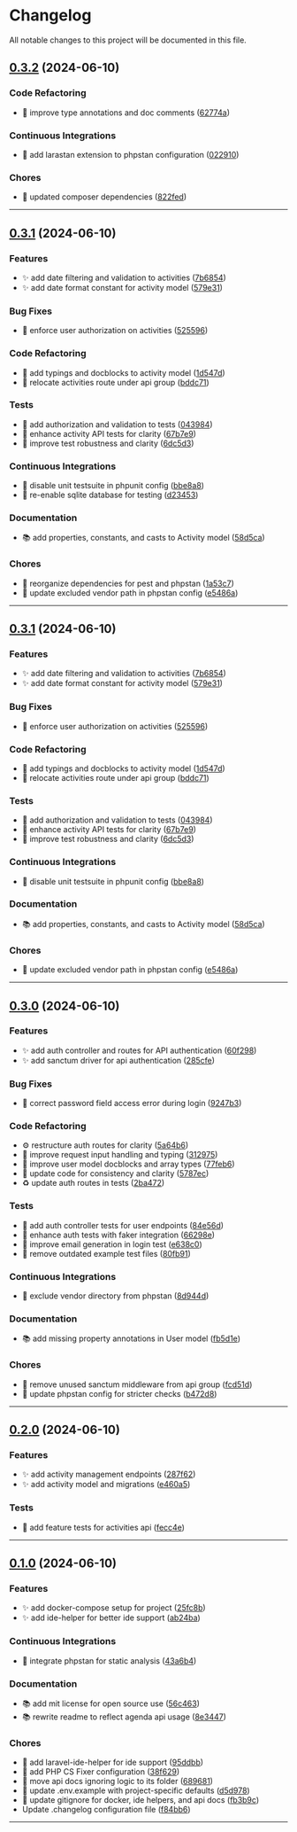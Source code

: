 <!--- BEGIN HEADER -->
# Changelog

All notable changes to this project will be documented in this file.
<!--- END HEADER -->

## [0.3.2](https://github.com/mateusmacedo/febrafar-back-php/compare/v0.3.1...v0.3.2) (2024-06-10)

### Code Refactoring

* :hammer: improve type annotations and doc comments ([62774a](https://github.com/mateusmacedo/febrafar-back-php/commit/62774ab51542322756aa0c8047d0b50c361a5030))

### Continuous Integrations

* :construction_worker: add larastan extension to phpstan configuration ([022910](https://github.com/mateusmacedo/febrafar-back-php/commit/02291031b583989cd9e6d2cb8b8b1af219ab2d38))

### Chores

* :wrench: updated composer dependencies ([822fed](https://github.com/mateusmacedo/febrafar-back-php/commit/822fed5c56c2b55b2ee5a0707737f3a5328c033a))


---

## [0.3.1](https://github.com/mateusmacedo/febrafar-back-php/compare/v0.3.0...v0.3.1) (2024-06-10)

### Features

* :sparkles: add date filtering and validation to activities ([7b6854](https://github.com/mateusmacedo/febrafar-back-php/commit/7b68549669af6ae28fd2783e4db808e70d8b8e37))
* :sparkles: add date format constant for activity model ([579e31](https://github.com/mateusmacedo/febrafar-back-php/commit/579e319254d38f0c3254d2d6c98355ebdf4ce12f))

### Bug Fixes

* :bug: enforce user authorization on activities ([525596](https://github.com/mateusmacedo/febrafar-back-php/commit/5255965a269ec00ee8b52ac2ac2c27e8e957e12b))

### Code Refactoring

* :hammer: add typings and docblocks to activity model ([1d547d](https://github.com/mateusmacedo/febrafar-back-php/commit/1d547dd3e64233aaac166c6ff3fcefb0c17fc97d))
* :hammer: relocate activities route under api group ([bddc71](https://github.com/mateusmacedo/febrafar-back-php/commit/bddc716e7b75e74f6a1d7c671cbfa97d97855842))

### Tests

* :test_tube: add authorization and validation to tests ([043984](https://github.com/mateusmacedo/febrafar-back-php/commit/0439841d0dbddac88036c01a925981c4cf63a982))
* :test_tube: enhance activity API tests for clarity ([67b7e9](https://github.com/mateusmacedo/febrafar-back-php/commit/67b7e93360fc457bd09bc48fb88089ebda66b4f0))
* :test_tube: improve test robustness and clarity ([6dc5d3](https://github.com/mateusmacedo/febrafar-back-php/commit/6dc5d38a1cc02ccd09403c56ecef88f320bad6b7))

### Continuous Integrations

* :construction_worker: disable unit testsuite in phpunit config ([bbe8a8](https://github.com/mateusmacedo/febrafar-back-php/commit/bbe8a88fa6f4517390bbc592a628422091f5f22f))
* :construction_worker: re-enable sqlite database for testing ([d23453](https://github.com/mateusmacedo/febrafar-back-php/commit/d23453812f86795dae84a6bb8a835310b0d9e65e))

### Documentation

* :books: add properties, constants, and casts to Activity model ([58d5ca](https://github.com/mateusmacedo/febrafar-back-php/commit/58d5caecbc3866c824f0a6a02d2e612808aa5044))

### Chores

* :wrench: reorganize dependencies for pest and phpstan ([1a53c7](https://github.com/mateusmacedo/febrafar-back-php/commit/1a53c7ee71b47a595e46de544c13f18a250418b0))
* :wrench: update excluded vendor path in phpstan config ([e5486a](https://github.com/mateusmacedo/febrafar-back-php/commit/e5486a9fb45b76d8a14827a13c3fe3b5536e5f85))


---

## [0.3.1](https://github.com/mateusmacedo/febrafar-back-php/compare/v0.3.0...v0.3.1) (2024-06-10)

### Features

* :sparkles: add date filtering and validation to activities ([7b6854](https://github.com/mateusmacedo/febrafar-back-php/commit/7b68549669af6ae28fd2783e4db808e70d8b8e37))
* :sparkles: add date format constant for activity model ([579e31](https://github.com/mateusmacedo/febrafar-back-php/commit/579e319254d38f0c3254d2d6c98355ebdf4ce12f))

### Bug Fixes

* :bug: enforce user authorization on activities ([525596](https://github.com/mateusmacedo/febrafar-back-php/commit/5255965a269ec00ee8b52ac2ac2c27e8e957e12b))

### Code Refactoring

* :hammer: add typings and docblocks to activity model ([1d547d](https://github.com/mateusmacedo/febrafar-back-php/commit/1d547dd3e64233aaac166c6ff3fcefb0c17fc97d))
* :hammer: relocate activities route under api group ([bddc71](https://github.com/mateusmacedo/febrafar-back-php/commit/bddc716e7b75e74f6a1d7c671cbfa97d97855842))

### Tests

* :test_tube: add authorization and validation to tests ([043984](https://github.com/mateusmacedo/febrafar-back-php/commit/0439841d0dbddac88036c01a925981c4cf63a982))
* :test_tube: enhance activity API tests for clarity ([67b7e9](https://github.com/mateusmacedo/febrafar-back-php/commit/67b7e93360fc457bd09bc48fb88089ebda66b4f0))
* :test_tube: improve test robustness and clarity ([6dc5d3](https://github.com/mateusmacedo/febrafar-back-php/commit/6dc5d38a1cc02ccd09403c56ecef88f320bad6b7))

### Continuous Integrations

* :construction_worker: disable unit testsuite in phpunit config ([bbe8a8](https://github.com/mateusmacedo/febrafar-back-php/commit/bbe8a88fa6f4517390bbc592a628422091f5f22f))

### Documentation

* :books: add properties, constants, and casts to Activity model ([58d5ca](https://github.com/mateusmacedo/febrafar-back-php/commit/58d5caecbc3866c824f0a6a02d2e612808aa5044))

### Chores

* :wrench: update excluded vendor path in phpstan config ([e5486a](https://github.com/mateusmacedo/febrafar-back-php/commit/e5486a9fb45b76d8a14827a13c3fe3b5536e5f85))


---

## [0.3.0](https://github.com/mateusmacedo/febrafar-back-php/compare/v0.2.0...v0.3.0) (2024-06-10)

### Features

* :sparkles: add auth controller and routes for API authentication ([60f298](https://github.com/mateusmacedo/febrafar-back-php/commit/60f2984f9c7349016236a7a17b19b14a05678518))
* :sparkles: add sanctum driver for api authentication ([285cfe](https://github.com/mateusmacedo/febrafar-back-php/commit/285cfe91d7aee187c67a60c69f876c7ac4b8ca23))

### Bug Fixes

* :bug: correct password field access error during login ([9247b3](https://github.com/mateusmacedo/febrafar-back-php/commit/9247b3120a4de4d961880b4d6f6f5df257a41484))

### Code Refactoring

* :gear: restructure auth routes for clarity ([5a64b6](https://github.com/mateusmacedo/febrafar-back-php/commit/5a64b6d985f123efb69c771f33e3a1346b7ec141))
* :hammer: improve request input handling and typing ([312975](https://github.com/mateusmacedo/febrafar-back-php/commit/3129757b91833b6464054058469b55e419a74feb))
* :hammer: improve user model docblocks and array types ([77feb6](https://github.com/mateusmacedo/febrafar-back-php/commit/77feb66fff9fce956c004b8e0b53515fa8925a41))
* :hammer: update code for consistency and clarity ([5787ec](https://github.com/mateusmacedo/febrafar-back-php/commit/5787ec1c051b078f538dac1097bef59668e7bdd5))
* ♻️ update auth routes in tests ([2ba472](https://github.com/mateusmacedo/febrafar-back-php/commit/2ba47272330c95fb908baa7edbdfaa90a01c3f20))

### Tests

* :test_tube: add auth controller tests for user endpoints ([84e56d](https://github.com/mateusmacedo/febrafar-back-php/commit/84e56d1716c79a7c428fe9855e7cbdd5ba52f1f6))
* :test_tube: enhance auth tests with faker integration ([66298e](https://github.com/mateusmacedo/febrafar-back-php/commit/66298e4d9e3e5ee7cd007aa08cf8c196b3411a57))
* :test_tube: improve email generation in login test ([e638c0](https://github.com/mateusmacedo/febrafar-back-php/commit/e638c055e9ea2b9ead5943e873dbb812740d37a9))
* :test_tube: remove outdated example test files ([80fb91](https://github.com/mateusmacedo/febrafar-back-php/commit/80fb91419f29fd068e28e79606daf4f6789fd24b))

### Continuous Integrations

* :construction_worker: exclude vendor directory from phpstan ([8d944d](https://github.com/mateusmacedo/febrafar-back-php/commit/8d944d8a79972343d03a7b620bb1f8b76c559293))

### Documentation

* :books: add missing property annotations in User model ([fb5d1e](https://github.com/mateusmacedo/febrafar-back-php/commit/fb5d1e2865f27bf8fc6fdf6caf3597df259456ef))

### Chores

* :wrench: remove unused sanctum middleware from api group ([fcd51d](https://github.com/mateusmacedo/febrafar-back-php/commit/fcd51dcc26cefbbb5624a3a999f06243adf667d4))
* :wrench: update phpstan config for stricter checks ([b472d8](https://github.com/mateusmacedo/febrafar-back-php/commit/b472d80256f930e709511bc473e55b9e94101145))


---

## [0.2.0](https://github.com/mateusmacedo/febrafar-back-php/compare/v0.1.0...v0.2.0) (2024-06-10)

### Features

* :sparkles: add activity management endpoints ([287f62](https://github.com/mateusmacedo/febrafar-back-php/commit/287f62cc492df02bf1a21187a847622210599bb7))
* :sparkles: add activity model and migrations ([e460a5](https://github.com/mateusmacedo/febrafar-back-php/commit/e460a5ac3ee01db2c369d67ca95840b7a6e272ab))

### Tests

* :test_tube: add feature tests for activities api ([fecc4e](https://github.com/mateusmacedo/febrafar-back-php/commit/fecc4e109c1eb8a46f54a392eab66d9354b2d842))


---

## [0.1.0](https://github.com/mateusmacedo/febrafar-back-php/compare/v0.0.0...v0.1.0) (2024-06-10)

### Features

* :sparkles: add docker-compose setup for project ([25fc8b](https://github.com/mateusmacedo/febrafar-back-php/commit/25fc8b801c4a044bc64e5e87501eaba287fde84b))
* :sparkles: add ide-helper for better ide support ([ab24ba](https://github.com/mateusmacedo/febrafar-back-php/commit/ab24baba40b5dfcdbdb2cf81d86d023985a77769))

### Continuous Integrations

* :construction_worker: integrate phpstan for static analysis ([43a6b4](https://github.com/mateusmacedo/febrafar-back-php/commit/43a6b42c7e1660a31f68c14caade6db10bc89fee))

### Documentation

* :books: add mit license for open source use ([56c463](https://github.com/mateusmacedo/febrafar-back-php/commit/56c463987ed30ab7272eb970e2676be970665f54))
* :books: rewrite readme to reflect agenda api usage ([8e3447](https://github.com/mateusmacedo/febrafar-back-php/commit/8e3447e7b809506ba97e4f14742e26774643ddc7))

### Chores

* :wrench: add laravel-ide-helper for ide support ([95ddbb](https://github.com/mateusmacedo/febrafar-back-php/commit/95ddbb1022dc4073d8c668244834a5dae5655f41))
* :wrench: add PHP CS Fixer configuration ([38f629](https://github.com/mateusmacedo/febrafar-back-php/commit/38f629a842dfbcdd0d1fcb66fd4c26a675acb464))
* :wrench: move api docs ignoring logic to its folder ([689681](https://github.com/mateusmacedo/febrafar-back-php/commit/689681751eccc51df8ce3a67c2e3df47a60ddae0))
* :wrench: update .env.example with project-specific defaults ([d5d978](https://github.com/mateusmacedo/febrafar-back-php/commit/d5d978ea3b60db75134a69fa27c5a8521a90fe3c))
* :wrench: update gitignore for docker, ide helpers, and api docs ([fb3b9c](https://github.com/mateusmacedo/febrafar-back-php/commit/fb3b9c45710b28dcb2fb8ee72e0b46d9d05f8b51))
* Update .changelog configuration file ([f84bb6](https://github.com/mateusmacedo/febrafar-back-php/commit/f84bb6a2d92856ee8482023d7805f5e226456eb2))


---

